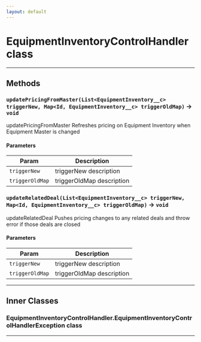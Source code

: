 ```yaml
---
layout: default
---
```

# EquipmentInventoryControlHandler class
---
## Methods
### `updatePricingFromMaster(List<EquipmentInventory__c> triggerNew, Map<Id, EquipmentInventory__c> triggerOldMap)` → `void`

 updatePricingFromMaster Refreshes pricing on Equipment Inventory when Equipment Master is changed

#### Parameters
|Param|Description|
|-----|-----------|
|`triggerNew` |     triggerNew description |
|`triggerOldMap` |  triggerOldMap description |

### `updateRelatedDeal(List<EquipmentInventory__c> triggerNew, Map<Id, EquipmentInventory__c> triggerOldMap)` → `void`

 updateRelatedDeal Pushes pricing changes to any related deals and throw error if those deals are closed

#### Parameters
|Param|Description|
|-----|-----------|
|`triggerNew` |     triggerNew description |
|`triggerOldMap` |  triggerOldMap description |

---
## Inner Classes

### EquipmentInventoryControlHandler.EquipmentInventoryControlHandlerException class
---
